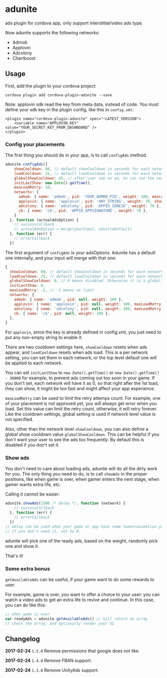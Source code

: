 # adunite
ads plugin for cordova app, only support interstitial/video ads type.

Now adunite supports the following networks:

* Admob
* Applovin
* Adcolony
* Chartboost

## Usage

First, add the plugin to your cordova project:

```
cordova plugin add cordova-plugin-adunite --save
```

Note: applovin sdk read the key from meta data, instead of code. You must define your sdk key in the plugin config, like this in `config.xml`:

```
<plugin name="cordova-plugin-adunite" spec="~LATEST_VERSION">
    <variable name="APPLOVIN_KEY" value="YOUR_SECRET_KEY_FROM_DASHBOARD" />
</plugin>
```

### Config your placements

The first thing you should do in your app, is to call `configAds` method.

```js
adunite.configAds({
    showCooldown: 60, // default showCooldown in seconds for each network
    loadCooldown: 25, // default loadCooldown in seconds for each network
    globalShowCooldown: 45, // after user see an ad, he can see the next only after 45 seconds
    initLastShow: new Date().getTime(),
    maxLoadRetry: 10,
    networks: {
      admob: { name: 'admob', pid: 'YOUR_ADMOB_PID', weight: 100, maxLoadRetry: 15 },
      applovin: { name: 'applovin', pid: 'ANY_STRING', weight: 70, showCooldown: 50 },
      adcolony: { name: 'adcolony', pid: 'APPID_ZONEID', weight: 70 },
      cb: { name: 'cb', pid: 'APPID_APPSIGNATURE', weight: 70 },
    }
  }, function (actualAdsOption) {
    // successCallback
    // actualAdsOption = merge(yourInput, aduniteDefault)
  }, function (err) {
    // errorCallback
  })
```

The first argument of `configAds` is your adsOptions. Adunite has a default one internally, and your input will merge with that one:

```js
{
  showCooldown: 60, // default showCooldown in seconds for each network
  loadCooldown: 25, // default loadCooldown in seconds for each network
  globalShowCooldown: 0, // 0 means disabled. Otherwise it is a global show cooldown in seconds
  initLastShow: 0,
  maxLoadRetry: -1, // -1 means no limit
  networks: {
    admob: { name: 'admob', pid: null, weight: 100 },
    applovin: { name: 'applovin', pid: null, weight: 100, maxLoadRetry: -1 },
    adcolony: { name: 'adcolony', pid: null, weight: 100, maxLoadRetry: -1 },
    cb: { name: 'cb', pid: null, weight: 100 },
  },
}
```

For `applovin`, since the key is already defined in config.xml, you just need to put any non-empty string to enable it.

There are two cooldown settings here, `showCooldown` resets when ads appear, and `loadCooldown` resets when ads load. This is a per network setting, you can set them in each network, or the top level default one will be applied to each network.

You can set `initLastShow` to `new Date().getTime()` or `new Date().getTime() - 30000` for example, to prevent ads coming out too soon in your game. If you don't set, each network will have it as 0, so that right after the 1st load, they can show, it might be too fast and might affect your app experience.

`maxLoadRetry` can be used to limit the retry attemps count. For example, one of your placement is not approved yet, you will always get error when you load. Set this value can limit the retry count, otherwise, it will retry forever. Like the cooldown settings, global setting is used if network level value is not specified.

Also, other than the network level `showCooldown`, you can also define a global show cooldown value `globalShowCooldown`. This can be helpful if you don't want your user to see the ads too frequently. By defautl this is disabled if you don't set it.

### Show ads

You don't need to care about loading ads, adunite will do all the dirty work for you. The only thing you need to do, is to call `showAds` in the proper positions, like when game is over, when gamer enters the next stage, when gamer wants extra life, etc.

Calling it cannot be easier:

```js
adunite.showAds(1500 /* delay */, function (network) {
    // successCallback
  }, function (err) {
    // errorCallback
  })
// delay can be used when your game or app have some tween/animation you want to show user first.
// if you don't need it, set to 0.
```

adunite will pick one of the ready ads, based on the weight, randomly pick one and show it.

That's it!

### Some extra bonus

`getAvailableAds` can be useful, if your game want to do some rewards to user.

For example, game is over, you want to offer a choice to your user: you can watch a video ads to get an extra life to revive and continue. In this case, you can do like this:

```js
// when game is over
var readyAds = adunite.getAvailableAds() // will return an array
// check the array, and optionally render your UI
```

## Changelog

**2017-02-24** `1.5.0`
Remove permissions that google does not like.

**2017-02-24** `1.4.0`
Remove FBAN support.

**2017-02-24** `1.3.0`
Remove UnityAds support.
